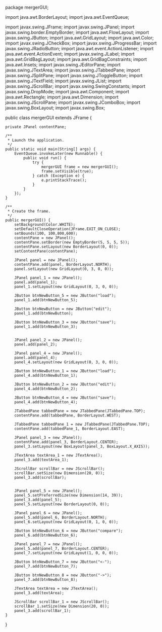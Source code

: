 package mergerGUI;

import java.awt.BorderLayout;
import java.awt.EventQueue;

import javax.swing.JFrame;
import javax.swing.JPanel;
import javax.swing.border.EmptyBorder;
import java.awt.FlowLayout;
import javax.swing.JButton;
import java.awt.GridLayout;
import java.awt.Color;
import javax.swing.JCheckBox;
import javax.swing.JProgressBar;
import javax.swing.JRadioButton;
import java.awt.event.ActionListener;
import java.awt.event.ActionEvent;
import javax.swing.JLabel;
import java.awt.GridBagLayout;
import java.awt.GridBagConstraints;
import java.awt.Insets;
import javax.swing.JEditorPane;
import javax.swing.JTextArea;
import javax.swing.JTabbedPane;
import javax.swing.JSplitPane;
import javax.swing.JToggleButton;
import javax.swing.JTextField;
import javax.swing.JList;
import javax.swing.JScrollBar;
import javax.swing.SwingConstants;
import javax.swing.DropMode;
import java.awt.Component;
import java.awt.Rectangle;
import java.awt.Dimension;
import javax.swing.JScrollPane;
import javax.swing.JComboBox;
import javax.swing.BoxLayout;
import javax.swing.Box;

public class mergerGUI extends JFrame {

	private JPanel contentPane;

	/**
	 * Launch the application.
	 */
	public static void main(String[] args) {
		EventQueue.invokeLater(new Runnable() {
			public void run() {
				try {
					mergerGUI frame = new mergerGUI();
					frame.setVisible(true);
				} catch (Exception e) {
					e.printStackTrace();
				}
			}
		});
	}

	/**
	 * Create the frame.
	 */
	public mergerGUI() {
		setBackground(Color.WHITE);
		setDefaultCloseOperation(JFrame.EXIT_ON_CLOSE);
		setBounds(100, 100,800,600);
		contentPane = new JPanel();
		contentPane.setBorder(new EmptyBorder(5, 5, 5, 5));
		contentPane.setLayout(new BorderLayout(0, 0));
		setContentPane(contentPane);
		
		JPanel panel = new JPanel();
		contentPane.add(panel, BorderLayout.NORTH);
		panel.setLayout(new GridLayout(0, 3, 0, 0));
		
		JPanel panel_1 = new JPanel();
		panel.add(panel_1);
		panel_1.setLayout(new GridLayout(0, 3, 0, 0));
		
		JButton btnNewButton_5 = new JButton("load");
		panel_1.add(btnNewButton_5);
		
		JButton btnNewButton = new JButton("edit");
		panel_1.add(btnNewButton);
		
		JButton btnNewButton_3 = new JButton("save");
		panel_1.add(btnNewButton_3);
		
	
		JPanel panel_2 = new JPanel();
		panel.add(panel_2);
		
		JPanel panel_4 = new JPanel();
		panel.add(panel_4);
		panel_4.setLayout(new GridLayout(0, 3, 0, 0));
		
		JButton btnNewButton_1 = new JButton("load");
		panel_4.add(btnNewButton_1);
		
		JButton btnNewButton_2 = new JButton("edit");
		panel_4.add(btnNewButton_2);
		
		JButton btnNewButton_4 = new JButton("save");
		panel_4.add(btnNewButton_4);
		
		JTabbedPane tabbedPane = new JTabbedPane(JTabbedPane.TOP);
		contentPane.add(tabbedPane, BorderLayout.WEST);
		
		JTabbedPane tabbedPane_1 = new JTabbedPane(JTabbedPane.TOP);
		contentPane.add(tabbedPane_1, BorderLayout.EAST);
		
		JPanel panel_3 = new JPanel();
		contentPane.add(panel_3, BorderLayout.CENTER);
		panel_3.setLayout(new BoxLayout(panel_3, BoxLayout.X_AXIS));
		
		JTextArea textArea_1 = new JTextArea();
		panel_3.add(textArea_1);
		
		JScrollBar scrollBar = new JScrollBar();
		scrollBar.setSize(new Dimension(20, 0));
		panel_3.add(scrollBar);
	
		
		JPanel panel_5 = new JPanel();
		panel_5.setPreferredSize(new Dimension(14, 39));
		panel_3.add(panel_5);
		panel_5.setLayout(new BorderLayout(0, 0));
		
		JPanel panel_6 = new JPanel();
		panel_5.add(panel_6, BorderLayout.NORTH);
		panel_6.setLayout(new GridLayout(0, 1, 0, 0));
		
		JButton btnNewButton_6 = new JButton("compare");
		panel_6.add(btnNewButton_6);
		
		JPanel panel_7 = new JPanel();
		panel_5.add(panel_7, BorderLayout.CENTER);
		panel_7.setLayout(new GridLayout(1, 0, 0, 0));
		
		JButton btnNewButton_7 = new JButton("<-");
		panel_7.add(btnNewButton_7);
		
		JButton btnNewButton_8 = new JButton("->");
		panel_7.add(btnNewButton_8);
		
		JTextArea textArea = new JTextArea();
		panel_3.add(textArea);
		
		JScrollBar scrollBar_1 = new JScrollBar();
		scrollBar_1.setSize(new Dimension(20, 0));
		panel_3.add(scrollBar_1);
	}

}
